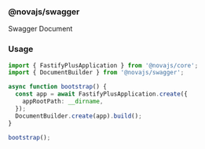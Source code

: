 ### @novajs/swagger

Swagger Document

### Usage

```typescript
import { FastifyPlusApplication } from '@novajs/core';
import { DocumentBuilder } from '@novajs/swagger';

async function bootstrap() {
  const app = await FastifyPlusApplication.create({
    appRootPath: __dirname,
  });
  DocumentBuilder.create(app).build();
}

bootstrap();
```
